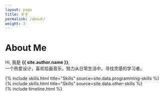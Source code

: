 ```yaml
---
layout: page
title: 关于
permalink: /about/
weight: 3
---
```


# **About Me**

Hi, 我是 **{{ site.author.name }}**,<br />
一个热爱设计，喜欢绘画音乐，努力从日常生活中，寻找灵感的学习者。

<div class="row">
{% include skills.html title="Skills" source=site.data.programming-skills %}
{% include skills.html title="Skills" source=site.data.other-skills %}
</div>

<div class="row">
{% include timeline.html %}
</div>